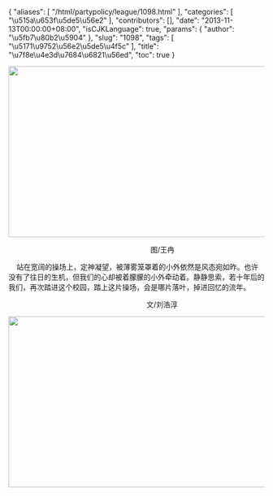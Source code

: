 {
    "aliases": [
        "/html/partypolicy/league/1098.html"
    ],
    "categories": [
        "\u515a\u653f\u5de5\u56e2"
    ],
    "contributors": [],
    "date": "2013-11-13T00:00:00+08:00",
    "isCJKLanguage": true,
    "params": {
        "author": "\u5fb7\u80b2\u5904"
    },
    "slug": "1098",
    "tags": [
        "\u5171\u9752\u56e2\u5de5\u4f5c"
    ],
    "title": "\u7f8e\u4e3d\u7684\u6821\u56ed",
    "toc": true
}


<img
    src="https://cdn.tfls.online/mirror/full/d92950349761179d1e8e63ec1a90c57dff717064.jpg"
    style="display:block;margin-left:auto;margin-right:auto;"
    decoding="async"
    fetchpriority="auto"
    loading="lazy"
    height="337"
    width="600"
/>




  





                                                                       图/王冉




    站在宽阔的操场上，定神凝望，被薄雾笼罩着的小外依然是风态宛如昨。也许没有了往日的生机，但我们的心却被着朦朦的小外牵动着。静静思索，若十年后的我们，再次踏进这个校园，踏上这片操场，会是哪片落叶，掉进回忆的流年。




                                                                     文/刘浩淳




  






<img
    src="https://cdn.tfls.online/mirror/full/0ff60be257ddb4c85d37e7273d32c6458b651262.jpg"
    style="display:block;margin-left:auto;margin-right:auto;"
    decoding="async"
    fetchpriority="auto"
    loading="lazy"
    height="337"
    width="600"
/>




  




